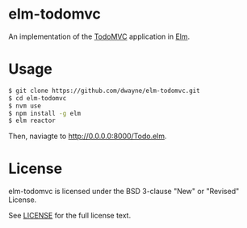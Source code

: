 # elm-todomvc

An implementation of the [TodoMVC](http://todomvc.com/) application in
[Elm](http://elm-lang.org/).

# Usage

```sh
$ git clone https://github.com/dwayne/elm-todomvc.git
$ cd elm-todomvc
$ nvm use
$ npm install -g elm
$ elm reactor
```

Then, naviagte to http://0.0.0.0:8000/Todo.elm.

# License

elm-todomvc is licensed under the BSD 3-clause "New" or "Revised" License.

See [LICENSE](/LICENSE) for the full license text.
